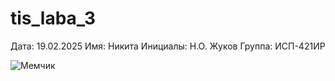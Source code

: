 # tis_laba_3

Дата: 19.02.2025
Имя: Никита
Инициалы: Н.О. Жуков
Группа: ИСП-421ИР

![Мемчик](https://avatars.mds.yandex.net/i?id=9f24eace244c0bfb2e1d6cee00fb232096702298-5313814-images-thumbs&n=13)
